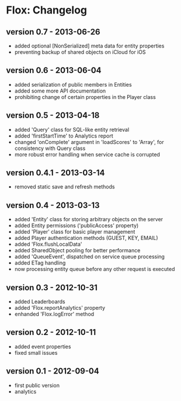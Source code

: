 Flox: Changelog
===============

version 0.7 - 2013-06-26
------------------------

* added optional [NonSerialized] meta data for entity properties
* preventing backup of shared objects on iCloud for iOS

version 0.6 - 2013-06-04
------------------------

* added serialization of public members in Entities
* added some more API documentation
* prohibiting change of certain properties in the Player class

version 0.5 - 2013-04-18
------------------------

* added 'Query' class for SQL-like entity retrieval
* added 'firstStartTime' to Analytics report
* changed 'onComplete' argument in 'loadScores' to 'Array', for consistency with Query class
* more robust error handling when service cache is corrupted

version 0.4.1 - 2013-03-14
--------------------------

* removed static save and refresh methods

version 0.4 - 2013-03-13
------------------------

* added 'Entity' class for storing arbitrary objects on the server
* added Entity permissions ('publicAccess' property)
* added 'Player' class for basic player management
* added Player authentication methods (GUEST, KEY, EMAIL)
* added 'Flox.flushLocalData'
* added SharedObject pooling for better performance
* added 'QueueEvent', dispatched on service queue processing
* added ETag handling
* now processing entity queue before any other request is executed

version 0.3 - 2012-10-31
------------------------

* added Leaderboards
* added 'Flox.reportAnalytics' property
* enhanded 'Flox.logError' method


version 0.2 - 2012-10-11
------------------------

* added event properties
* fixed small issues


version 0.1 - 2012-09-04
------------------------

* first public version
* analytics
